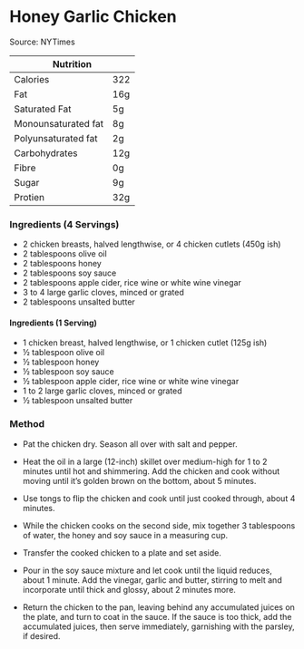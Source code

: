 # Honey Garlic Chicken

Source: NYTimes

<table class="tg"><thead>
  <tr>
    <th class="tg-0pky" colspan="2"><span style="font-weight:bold">Nutrition</span></th>
  </tr></thead>
<tbody>
  <tr>
    <td class="tg-v7lt">Calories</td>
    <td class="tg-v7lt">322</td>
  </tr>
  <tr>
    <td class="tg-v7lt">Fat</td>
    <td class="tg-v7lt">16g</td>
  </tr>
  <tr>
    <td class="tg-v7lt">Saturated Fat</td>
    <td class="tg-v7lt">5g</td>
  </tr>
  <tr>
    <td class="tg-v7lt">Monounsaturated fat<br></td>
    <td class="tg-v7lt">8g<br></td>
  </tr>
  <tr>
    <td class="tg-bbuu">Polyunsaturated fat<br></td>
    <td class="tg-bbuu">2g<br></td>
  </tr>
  <tr>
    <td class="tg-bbuu">Carbohydrates</td>
    <td class="tg-bbuu">12g</td>
  </tr>
  <tr>
    <td class="tg-bbuu">Fibre</td>
    <td class="tg-bbuu">0g</td>
  </tr>
  <tr>
    <td class="tg-bbuu">Sugar</td>
    <td class="tg-bbuu">9g</td>
  </tr>
  <tr>
    <td class="tg-0lax">Protien</td>
    <td class="tg-0lax">32g</td>
  </tr>
</tbody>
</table>

### Ingredients (4 Servings)
- 2 chicken breasts, halved lengthwise, or 4 chicken cutlets (450g ish)
- 2 tablespoons olive oil
- 2 tablespoons honey
- 2 tablespoons soy sauce
- 2 tablespoons apple cider, rice wine or white wine vinegar
- 3 to 4 large garlic cloves, minced or grated
- 2 tablespoons unsalted butter

#### Ingredients (1 Serving)
- 1 chicken breast, halved lengthwise, or 1 chicken cutlet (125g ish)
- ½ tablespoon olive oil
- ½ tablespoon honey
- ½ tablespoon soy sauce
- ½ tablespoon apple cider, rice wine or white wine vinegar
- 1 to 2 large garlic cloves, minced or grated
- ½ tablespoon unsalted butter


### Method
- Pat the chicken dry. Season all over with salt and pepper.

- Heat the oil in a large (12-inch)​ skillet over medium-high for 1 to 2 minutes until hot and shimmering. Add the chicken and cook without moving until it’s golden brown on the bottom, about 5 minutes.

- Use tongs to flip the chicken and cook until just cooked through, about 4 minutes.

- While the chicken cooks on the second side, mix together 3 tablespoons of water, the honey and soy sauce in a measuring cup.

- Transfer the cooked chicken to a plate and set aside.

- Pour in the soy sauce mixture and let cook until the liquid reduces, about 1 minute. Add the vinegar, garlic and butter, stirring to melt and incorporate until thick and glossy, about 2 minutes more.

- Return the chicken to the pan, leaving behind any accumulated juices on the plate, and turn to coat in the sauce. If the sauce is too thick, add the accumulated juices, then serve immediately, garnishing with the parsley, if desired.
